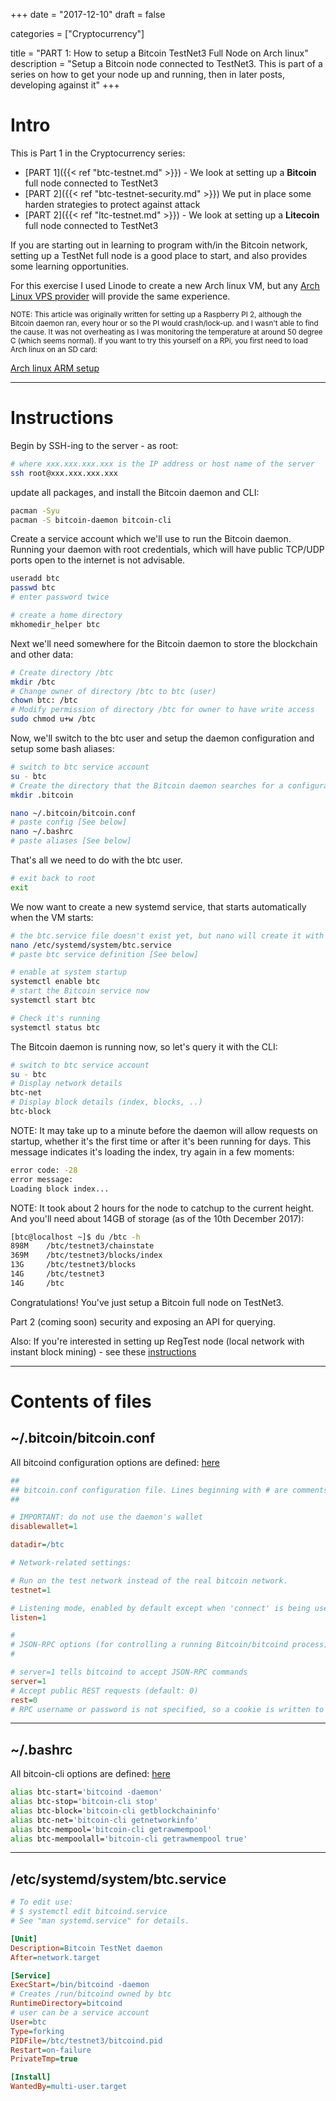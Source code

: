 +++
date = "2017-12-10"
draft = false

categories = ["Cryptocurrency"]

title = "PART 1: How to setup a Bitcoin TestNet3 Full Node on Arch linux"
description = "Setup a Bitcoin node connected to TestNet3. This is part of a series on how to get your node up and running, then in later posts, developing against it"
+++
# Intro

This is Part 1 in the Cryptocurrency series:

* [PART 1]({{< ref "btc-testnet.md" >}}) - We look at setting up a **Bitcoin** full node connected to TestNet3
* [PART 2]({{< ref "btc-testnet-security.md" >}}) We put in place some harden strategies to protect against attack
* [PART 2]({{< ref "ltc-testnet.md" >}}) - We look at setting up a **Litecoin** full node connected to TestNet3

If you are starting out in learning to program with/in the Bitcoin network, setting up a TestNet full node is a good place to start, and also provides some learning opportunities.

For this exercise I used Linode to create a new Arch linux VM, but any [Arch Linux VPS provider](https://wiki.archlinux.org/index.php/Virtual_Private_Server) will provide the same experience.

<sub>
NOTE: This article was originally written for setting up a Raspberry PI 2, although the Bitcoin daemon ran, every hour or so the PI would crash/lock-up. and I wasn't able to find the cause. It was not overheating as I was monitoring the temperature at around 50 degree C (which seems normal).
If you want to try this yourself on a RPi, you first need to load Arch linux on an SD card:
</sub>

[Arch linux ARM setup](https://archlinuxarm.org/platforms/armv7/broadcom/raspberry-pi-2)

---

# Instructions

Begin by SSH-ing to the server - as root:

``` bash
# where xxx.xxx.xxx.xxx is the IP address or host name of the server
ssh root@xxx.xxx.xxx.xxx
```

update all packages, and install the Bitcoin daemon and CLI:

``` bash
pacman -Syu
pacman -S bitcoin-daemon bitcoin-cli
```

Create a service account which we'll use to run the Bitcoin daemon. Running your daemon with root credentials, which will have public TCP/UDP ports open to the internet is not advisable.

``` bash
useradd btc
passwd btc
# enter password twice

# create a home directory
mkhomedir_helper btc
```

Next we'll need somewhere for the Bitcoin daemon to store the blockchain and other data:

``` bash
# Create directory /btc
mkdir /btc
# Change owner of directory /btc to btc (user)
chown btc: /btc
# Modify permission of directory /btc for owner to have write access
sudo chmod u+w /btc
```

Now, we'll switch to the btc user and setup the daemon configuration and setup some bash aliases:

``` bash
# switch to btc service account
su - btc
# Create the directory that the Bitcoin daemon searches for a configuration file (if not specified)
mkdir .bitcoin

nano ~/.bitcoin/bitcoin.conf
# paste config [See below]
nano ~/.bashrc
# paste aliases [See below]
```

That's all we need to do with the btc user.

``` bash
# exit back to root
exit
```

We now want to create a new systemd service, that starts automatically when the VM starts:

``` bash
# the btc.service file doesn't exist yet, but nano will create it with the contents we paste into it
nano /etc/systemd/system/btc.service
# paste btc service definition [See below]

# enable at system startup
systemctl enable btc
# start the Bitcoin service now
systemctl start btc

# Check it's running
systemctl status btc
```

The Bitcoin daemon is running now, so let's query it with the CLI:

``` bash
# switch to btc service account
su - btc
# Display network details
btc-net
# Display block details (index, blocks, ..)
btc-block
```

NOTE: It may take up to a minute before the daemon will allow requests on startup, whether it's the first time or after it's been running for days. This message indicates it's loading the index, try again in a few moments:

``` bash
error code: -28
error message:
Loading block index...
```

NOTE: It took about 2 hours for the node to catchup to the current height. And you'll need about 14GB of storage (as of the 10th December 2017):

``` bash
[btc@localhost ~]$ du /btc -h
898M    /btc/testnet3/chainstate
369M    /btc/testnet3/blocks/index
13G     /btc/testnet3/blocks
14G     /btc/testnet3
14G     /btc
```

Congratulations! You've just setup a Bitcoin full node on TestNet3.

Part 2 (coming soon) security and exposing an API for querying.

Also: If you're interested in setting up RegTest node (local network with instant block mining) - see these [instructions](https://bitcoin.org/en/developer-examples#regtest-mode)

---

# Contents of files

## ~/.bitcoin/bitcoin.conf

All bitcoind configuration options are defined: [here](https://en.bitcoin.it/wiki/Running_Bitcoin)

``` ini
##
## bitcoin.conf configuration file. Lines beginning with # are comments.
##

# IMPORTANT: do not use the daemon's wallet
disablewallet=1

datadir=/btc

# Network-related settings:

# Run on the test network instead of the real bitcoin network.
testnet=1

# Listening mode, enabled by default except when 'connect' is being used. Port 18332 (TestNet3)
listen=1

#
# JSON-RPC options (for controlling a running Bitcoin/bitcoind process)
#

# server=1 tells bitcoind to accept JSON-RPC commands
server=1
# Accept public REST requests (default: 0)
rest=0
# RPC username or password is not specified, so a cookie is written to the /btc/testnet3 directory for the CLI to use for auth
```

---

## ~/.bashrc

All bitcoin-cli options are defined: [here](https://bitcoin.org/en/developer-reference#rpc-quick-reference)

``` bash
alias btc-start='bitcoind -daemon'
alias btc-stop='bitcoin-cli stop'
alias btc-block='bitcoin-cli getblockchaininfo'
alias btc-net='bitcoin-cli getnetworkinfo'
alias btc-mempool='bitcoin-cli getrawmempool'
alias btc-mempoolall='bitcoin-cli getrawmempool true'
```

---

## /etc/systemd/system/btc.service

``` ini
# To edit use:
# $ systemctl edit bitcoind.service
# See "man systemd.service" for details.

[Unit]
Description=Bitcoin TestNet daemon
After=network.target

[Service]
ExecStart=/bin/bitcoind -daemon
# Creates /run/bitcoind owned by btc
RuntimeDirectory=bitcoind
# user can be a service account
User=btc
Type=forking
PIDFile=/btc/testnet3/bitcoind.pid
Restart=on-failure
PrivateTmp=true

[Install]
WantedBy=multi-user.target
```
